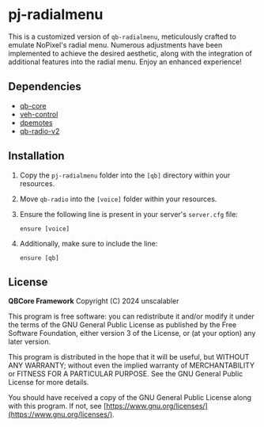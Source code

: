 # pj-radialmenu

This is a customized version of `qb-radialmenu`, meticulously crafted to emulate NoPixel's radial menu. Numerous adjustments have been implemented to achieve the desired aesthetic, along with the integration of additional features into the radial menu. Enjoy an enhanced experience!

## Dependencies

- [qb-core](https://github.com/qbcore-framework/qb-core)
- [veh-control](https://github.com/Manvaril/vehcontrol)
- [dpemotes](https://github.com/andristum/dpemotes)
- [qb-radio-v2](https://github.com/trclassic92/qb-radio-v2)

## Installation

1. Copy the `pj-radialmenu` folder into the `[qb]` directory within your resources.

2. Move `qb-radio` into the `[voice]` folder within your resources.

3. Ensure the following line is present in your server's `server.cfg` file:

    ```plaintext
    ensure [voice]
    ```

4. Additionally, make sure to include the line:

    ```plaintext
    ensure [qb]
    ```

## License

**QBCore Framework**
Copyright (C) 2024 unscalabler

This program is free software: you can redistribute it and/or modify it under the terms of the GNU General Public License as published by the Free Software Foundation, either version 3 of the License, or (at your option) any later version.

This program is distributed in the hope that it will be useful, but WITHOUT ANY WARRANTY; without even the implied warranty of MERCHANTABILITY or FITNESS FOR A PARTICULAR PURPOSE. See the GNU General Public License for more details.

You should have received a copy of the GNU General Public License along with this program. If not, see [https://www.gnu.org/licenses/](https://www.gnu.org/licenses/).
